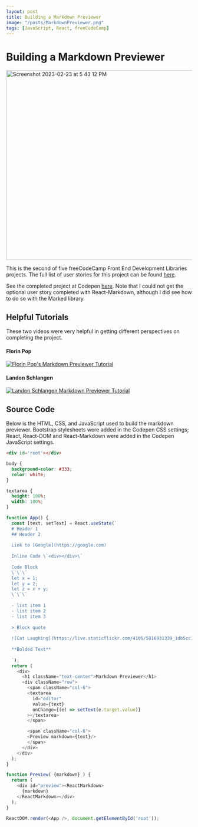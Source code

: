 ```yaml
---
layout: post
title: Building a Markdown Previewer
image: "/posts/MarkdownPreviewer.png"
tags: [JavaScript, React, freeCodeCamp]
---
```


# Building a Markdown Previewer
<img width="515" alt="Screenshot 2023-02-23 at 5 43 12 PM" src="https://user-images.githubusercontent.com/19756136/221047438-7bcbde98-bbc5-4c78-b419-5b00d357b200.png">

This is the second of five freeCodeCamp Front End Development Libraries projects. The full list of user stories for this project can be found [here](https://www.freecodecamp.org/learn/front-end-development-libraries/front-end-development-libraries-projects/build-a-markdown-previewer).

See the completed project at Codepen [here](https://codepen.io/chris-delgado/pen/abaZjQj). Note that I could not get the optional user story completed with React-Markdown, although I did see how to do so with the Marked library.

## Helpful Tutorials
These two videos were very helpful in getting different perspectives on completing the project.

#### Florin Pop
[![Florin Pop's Markdown Previewer Tutorial](https://img.youtube.com/vi/CJt7uZD_iK0/0.jpg)](https://www.youtube.com/watch?v=CJt7uZD_iK0)


#### Landon Schlangen
[![Landon Schlangen Markdown Previewer Tutorial](https://img.youtube.com/vi/dW0vY5vvU1U/0.jpg)](https://www.youtube.com/watch?v=dW0vY5vvU1U)

## Source Code
Below is the HTML, CSS, and JavaScript used to build the markdown previewer. Bootstrap stylesheets were added in the Codepen CSS settings; React, React-DOM and React-Markdown were added in the Codepen JavaScript settings.

```html
<div id='root'></div>
```

```css
body {
  background-color: #333;
  color: white;
}

textarea {
  height: 100%;
  width: 100%;
}
```

```javascript
function App() {
  const [text, setText] = React.useState(`
  # Header 1
  ## Header 2
 
  Link to [Google](https://google.com)
  
  Inline Code \`<div></div>\`
  
  Code Block
  \`\`\`
  let x = 1;
  let y = 2;
  let z = x + y;
  \`\`\`
  
  - list item 1
  - list item 2
  - list item 3
  
  > Block quote
  
  ![Cat Laughing](https://live.staticflickr.com/4105/5016931339_1db5cc145d.jpg)
  
  **Bolded Text**
  
  `);  
  return (
    <div>
      <h1 className="text-center">Markdown Previewer</h1>
      <div className="row">
        <span className="col-6">
        <textarea 
          id="editor"
          value={text}
          onChange={(e) => setText(e.target.value)}
        ></textarea>
        </span>

        <span className="col-6">
        <Preview markdown={text}/>
        </span>
      </div>
    </div>
  );
}

function Preview( {markdown} ) {
  return (
    <div id="preview"><ReactMarkdown>
      {markdown}
    </ReactMarkdown></div>
  );
}

ReactDOM.render(<App />, document.getElementById('root'));
```
